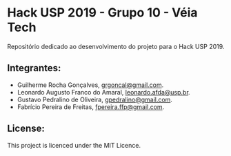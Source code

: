 # Hack USP 2019 - Grupo 10 - Véia Tech
Repositório dedicado ao desenvolvimento do projeto para o Hack USP 2019.

## Integrantes:

* Guilherme Rocha Gonçalves, grgoncal@gmail.com.
* Leonardo Augusto Franco do Amaral, leonardo.afda@usp.br.
* Gustavo Pedralino de Oliveira, gpedralino@gmail.com.
* Fabrício Pereira de Freitas, fpereira.ffp@gmail.com.

## License:
This project is licenced under the MIT Licence.